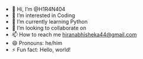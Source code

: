 - 👋 Hi, I’m @H1R4N404
- 👀 I’m interested in Coding 
- 🌱 I’m currently learning Python 
- 💞️ I’m looking to collaborate on 
- 📫 How to reach me hiranabhisheka44@gmail.com
- 😄 Pronouns: he/him
- ⚡ Fun fact: Hello, world!

<!---
H1R4N404/H1R4N404 is a ✨ special ✨ repository because its `README.md` (this file) appears on your GitHub profile.
You can click the Preview link to take a look at your changes.
--->
